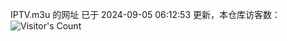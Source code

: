 IPTV.m3u 的网址 已于 2024-09-05 06:12:53 更新，本仓库访客数：![Visitor's Count](https://profile-counter.glitch.me/hero1898_tv/count.svg)
